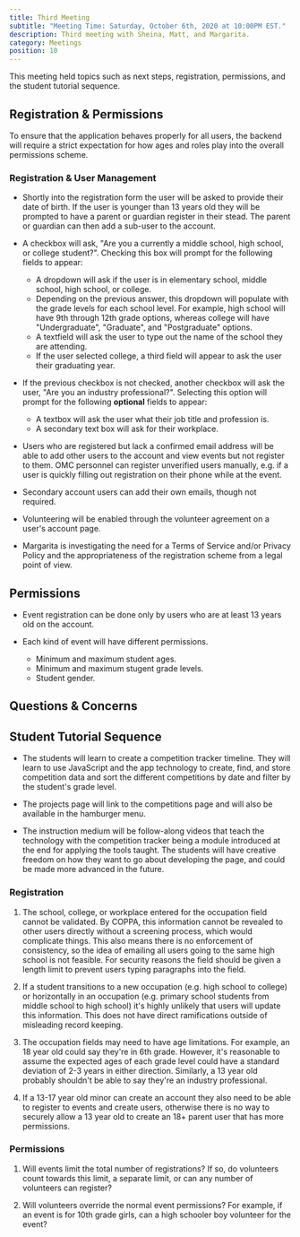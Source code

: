 ```yaml
---
title: Third Meeting
subtitle: "Meeting Time: Saturday, October 6th, 2020 at 10:00PM EST."
description: Third meeting with Sheina, Matt, and Margarita.
category: Meetings
position: 10
---
```


This meeting held topics such as next steps, registration, permissions, and the student tutorial sequence.

## Registration & Permissions

To ensure that the application behaves properly for all users, the backend will require a strict expectation for how ages and roles play into the overall permissions scheme.

### Registration & User Management

- Shortly into the registration form the user will be asked to provide their date of birth. If the user is younger than 13 years old they will be prompted to have a parent or guardian register in their stead. The parent or guardian can then add a sub-user to the account.

- A checkbox will ask, "Are you a currently a middle school, high school, or college student?". Checking this box will prompt for the following fields to appear:

  - A dropdown will ask if the user is in elementary school, middle school, high school, or college.
  - Depending on the previous answer, this dropdown will populate with the grade levels for each school level. For example, high school will have 9th through 12th grade options, whereas college will have "Undergraduate", "Graduate", and "Postgraduate" options.
  - A textfield will ask the user to type out the name of the school they are attending.
  - If the user selected college, a third field will appear to ask the user their graduating year.

- If the previous checkbox is not checked, another checkbox will ask the user, "Are you an industry professional?". Selecting this option will prompt for the following **optional** fields to appear:

  - A textbox will ask the user what their job title and profession is.
  - A secondary text box will ask for their workplace.

- Users who are registered but lack a confirmed email address will be able to add other users to the account and view events but not register to them. OMC personnel can register unverified users manually, e.g. if a user is quickly filling out registration on their phone while at the event.

- Secondary account users can add their own emails, though not required.

- Volunteering will be enabled through the volunteer agreement on a user's account page.

- Margarita is investigating the need for a Terms of Service and/or Privacy Policy and the appropriateness of the registration scheme from a legal point of view.

## Permissions

- Event registration can be done only by users who are at least 13 years old on the account.

- Each kind of event will have different permissions.
  - Minimum and maximum student ages.
  - Minimum and maximum stugent grade levels.
  - Student gender.

## Questions & Concerns

## Student Tutorial Sequence

- The students will learn to create a competition tracker timeline. They will learn to use JavaScript and the app technology to create, find, and store competition data and sort the different competitions by date and filter by the student's grade level.

- The projects page will link to the competitions page and will also be available in the hamburger menu.

- The instruction medium will be follow-along videos that teach the technology with the competition tracker being a module introduced at the end for applying the tools taught. The students will have creative freedom on how they want to go about developing the page, and could be made more advanced in the future.

### Registration

1. The school, college, or workplace entered for the occupation field cannot be validated. By COPPA, this information cannot be revealed to other users directly without a screening process, which would complicate things. This also means there is no enforcement of consistency, so the idea of emailing all users going to the same high school is not feasible. For security reasons the field should be given a length limit to prevent users typing paragraphs into the field.

2. If a student transitions to a new occupation (e.g. high school to college) or horizontally in an occupation (e.g. primary school students from middle school to high school) it's highly unlikely that users will update this information. This does not have direct ramifications outside of misleading record keeping.

3. The occupation fields may need to have age limitations. For example, an 18 year old could say they're in 6th grade. However, it's reasonable to assume the expected ages of each grade level could have a standard deviation of 2-3 years in either direction. Similarly, a 13 year old probably shouldn't be able to say they're an industry professional.

4. If a 13-17 year old minor can create an account they also need to be able to register to events and create users, otherwise there is no way to securely allow a 13 year old to create an 18+ parent user that has more permissions.

### Permissions

1. Will events limit the total number of registrations? If so, do volunteers count towards this limit, a separate limit, or can any number of volunteers can register?

2. Will volunteers override the normal event permissions? For example, if an event is for 10th grade girls, can a high schooler boy volunteer for the event?
